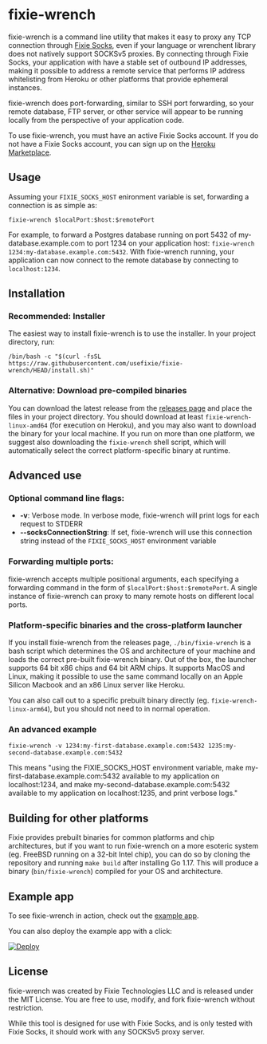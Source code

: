 # fixie-wrench

fixie-wrench is a command line utility that makes it easy to proxy any TCP connection through [Fixie Socks](https://usefixie.com/documentation/socks), even if your language or wrenchent library does not natively support SOCKSv5 proxies. By connecting through Fixie Socks, your application with have a stable set of outbound IP addresses, making it possible to address a remote service that performs IP address whitelisting from Heroku or other platforms that provide ephemeral instances.

fixie-wrench does port-forwarding, similar to SSH port forwarding, so your remote database, FTP server, or other service will appear to be running locally from the perspective of your application code.

To use fixie-wrench, you must have an active Fixie Socks account. If you do not have a Fixie Socks account, you can sign up on the [Heroku Marketplace](https://addons.heroku.com/provider/addons/fixie-socks).

## Usage
Assuming your `FIXIE_SOCKS_HOST` enironment variable is set, forwarding a connection is as simple as:

```
fixie-wrench $localPort:$host:$remotePort
```

For example, to forward a Postgres database running on port 5432 of my-database.example.com to port 1234 on your application host: `fixie-wrench 1234:my-database.example.com:5432`. With fixie-wrench running, your application can now connect to the remote database by connecting to `localhost:1234`.

## Installation

### Recommended: Installer
The easiest way to install fixie-wrench is to use the installer. In your project directory, run:

```
/bin/bash -c "$(curl -fsSL https://raw.githubusercontent.com/usefixie/fixie-wrench/HEAD/install.sh)"
```

### Alternative: Download pre-compiled binaries

You can download the latest release from the [releases page](https://github.com/usefixie/fixie-wrench/releases/) and place the files in your project directory. You should download at least `fixie-wrench-linux-amd64` (for execution on Heroku), and you may also want to download the binary for your local machine. If you run on more than one platform, we suggest also downloading the `fixie-wrench` shell script, which will automatically select the correct platform-specific binary at runtime.

## Advanced use

### Optional command line flags:

- **-v**: Verbose mode. In verbose mode, fixie-wrench will print logs for each request to STDERR
- **--socksConnectionString**: If set, fixie-wrench will use this connection string instead of the `FIXIE_SOCKS_HOST` environment variable

### Forwarding multiple ports:

fixie-wrench accepts multiple positional arguments, each specifying a forwarding command in the form of `$localPort:$host:$remotePort`. A single instance of fixie-wrench can proxy to many remote hosts on different local ports.

### Platform-specific binaries and the cross-platform launcher

If you install fixie-wrench from the releases page, `./bin/fixie-wrench` is a bash script which determines the OS and architecture of your machine and loads the correct pre-built fixie-wrench binary. Out of the box, the launcher supports 64 bit x86 chips and 64 bit ARM chips. It supports MacOS and Linux, making it possible to use the same command locally on an Apple Silicon Macbook and an x86 Linux server like Heroku.

You can also call out to a specific prebuilt binary directly (eg. `fixie-wrench-linux-arm64`), but you should not need to in normal operation.

### An advanced example

```
fixie-wrench -v 1234:my-first-database.example.com:5432 1235:my-second-database.example.com:5432
```

This means "using the FIXIE_SOCKS_HOST environment variable, make my-first-database.example.com:5432 available to my application on localhost:1234, and make my-second-database.example.com:5432 available to my application on localhost:1235, and print verbose logs."

## Building for other platforms
Fixie provides prebuilt binaries for common platforms and chip architectures, but if you want to run fixie-wrench on a more esoteric system (eg. FreeBSD running on a 32-bit Intel chip), you can do so by cloning the repository and running `make build` after installing Go 1.17. This will produce a binary (`bin/fixie-wrench`) compiled for your OS and architecture.

## Example app
To see fixie-wrench in action, check out the [example app](https://github.com/usefixie/fixie-wrench-example-app).

You can also deploy the example app with a click:

[![Deploy](https://www.herokucdn.com/deploy/button.svg)](https://heroku.com/deploy?template=https://github.com/usefixie/fixie-wrench-example-app)


## License

fixie-wrench was created by Fixie Technologies LLC and is released under the MIT License. You are free to use, modify, and fork fixie-wrench without restriction.

While this tool is designed for use with Fixie Socks, and is only tested with Fixie Socks, it should work with any SOCKSv5 proxy server.
